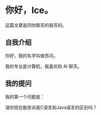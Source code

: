 # 你好，Ice。

这篇文章是同你聊天的我写的。

## 自我介绍

你好，我的名字叫做苏问。

我的专业是计算机，我喜欢和 AI 聊天。

## 我的提问

我的第一个问题是：

请你现在能告诉我C语言和Java语言的区别吗？
